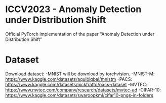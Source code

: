 # ICCV2023 - Anomaly Detection under Distribution Shift
Official PyTorch implementation of the paper “Anomaly Detection under Distribution Shift”

# Dataset
Download dataset:
-MNIST will be download by torchvision.
-MNIST-M: https://www.kaggle.com/datasets/aquibiqbal/mnistm
-PACS: https://www.kaggle.com/datasets/nickfratto/pacs-dataset
-MVTEC: https://www.mvtec.com/company/research/datasets/mvtec-ad
-CIFAR-10: https://www.kaggle.com/datasets/swaroopkml/cifar10-pngs-in-folders


